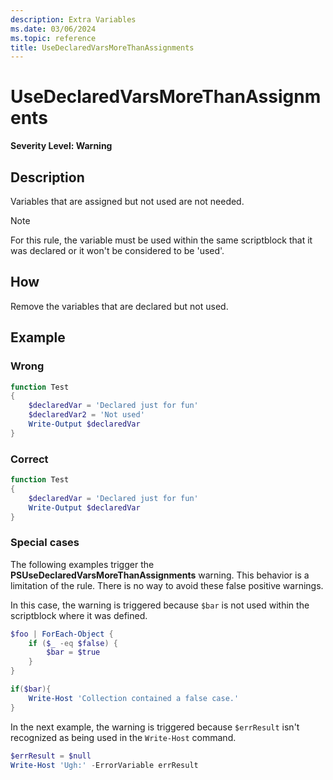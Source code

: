 ```yaml
---
description: Extra Variables
ms.date: 03/06/2024
ms.topic: reference
title: UseDeclaredVarsMoreThanAssignments
---
```

# UseDeclaredVarsMoreThanAssignments

**Severity Level: Warning**

## Description

Variables that are assigned but not used are not needed.

> [!NOTE]
> For this rule, the variable must be used within the same scriptblock that it was declared or it
> won't be considered to be 'used'.

## How

Remove the variables that are declared but not used.

## Example

### Wrong

```powershell
function Test
{
    $declaredVar = 'Declared just for fun'
    $declaredVar2 = 'Not used'
    Write-Output $declaredVar
}
```

### Correct

```powershell
function Test
{
    $declaredVar = 'Declared just for fun'
    Write-Output $declaredVar
}
```

### Special cases

The following examples trigger the **PSUseDeclaredVarsMoreThanAssignments** warning. This behavior
is a limitation of the rule. There is no way to avoid these false positive warnings.

In this case, the warning is triggered because `$bar` is not used within the scriptblock where it
was defined.

```powershell
$foo | ForEach-Object {
    if ($_ -eq $false) {
        $bar = $true
    }
}

if($bar){
    Write-Host 'Collection contained a false case.'
}
```

In the next example, the warning is triggered because `$errResult` isn't recognized as being used in
the `Write-Host` command.

```powershell
$errResult = $null
Write-Host 'Ugh:' -ErrorVariable errResult
```
